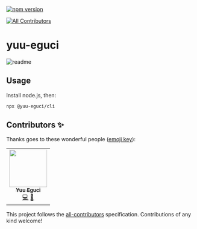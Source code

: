 [![npm version](https://badge.fury.io/js/%40yuu-eguci%2Fcli.png)](https://badge.fury.io/js/%40yuu-eguci%2Fcli)
<!-- ALL-CONTRIBUTORS-BADGE:START - Do not remove or modify this section -->
[![All Contributors](https://img.shields.io/badge/all_contributors-1-orange.svg?style=flat-square)](#contributors-)
<!-- ALL-CONTRIBUTORS-BADGE:END -->

yuu-eguci
===

![readme](https://user-images.githubusercontent.com/28250432/77243494-7660a100-6c02-11ea-88d4-71ea426d5b6a.png)

## Usage

Install node.js, then:

```bash
npx @yuu-eguci/cli
```

## Contributors ✨

Thanks goes to these wonderful people ([emoji key](https://allcontributors.org/docs/en/emoji-key)):

<!-- ALL-CONTRIBUTORS-LIST:START - Do not remove or modify this section -->
<!-- prettier-ignore-start -->
<!-- markdownlint-disable -->
<table>
  <tr>
    <td align="center"><a href="https://portfolio.hitoren.net/"><img src="https://avatars1.githubusercontent.com/u/28250432?v=4" width="100px;" alt=""/><br /><sub><b>Yuu Eguci</b></sub></a><br /><a href="https://github.com/yuu-eguci/yuu-eguci/commits?author=yuu-eguci" title="Code">💻</a> <a href="#maintenance-yuu-eguci" title="Maintenance">🚧</a></td>
  </tr>
</table>

<!-- markdownlint-enable -->
<!-- prettier-ignore-end -->
<!-- ALL-CONTRIBUTORS-LIST:END -->

This project follows the [all-contributors](https://github.com/all-contributors/all-contributors) specification. Contributions of any kind welcome!